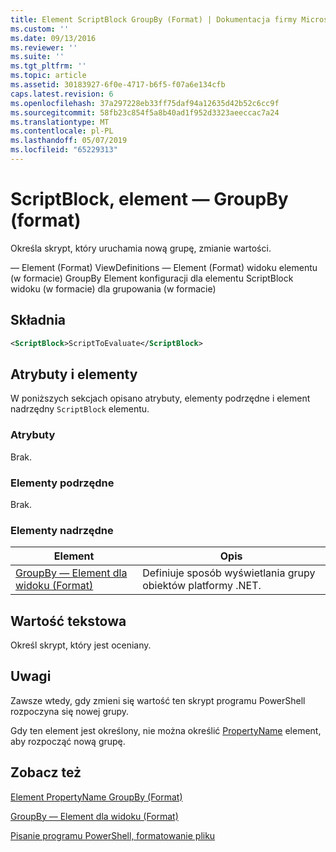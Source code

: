 ```yaml
---
title: Element ScriptBlock GroupBy (Format) | Dokumentacja firmy Microsoft
ms.custom: ''
ms.date: 09/13/2016
ms.reviewer: ''
ms.suite: ''
ms.tgt_pltfrm: ''
ms.topic: article
ms.assetid: 30183927-6f0e-4717-b6f5-f07a6e134cfb
caps.latest.revision: 6
ms.openlocfilehash: 37a297228eb33ff75daf94a12635d42b52c6cc9f
ms.sourcegitcommit: 58fb23c854f5a8b40ad1f952d3323aeeccac7a24
ms.translationtype: MT
ms.contentlocale: pl-PL
ms.lasthandoff: 05/07/2019
ms.locfileid: "65229313"
---
```

# <a name="scriptblock-element-for-groupby-format"></a>ScriptBlock, element — GroupBy (format)

Określa skrypt, który uruchamia nową grupę, zmianie wartości.

— Element (Format) ViewDefinitions — Element (Format) widoku elementu (w formacie) GroupBy Element konfiguracji dla elementu ScriptBlock widoku (w formacie) dla grupowania (w formacie)

## <a name="syntax"></a>Składnia

```xml
<ScriptBlock>ScriptToEvaluate</ScriptBlock>
```

## <a name="attributes-and-elements"></a>Atrybuty i elementy

W poniższych sekcjach opisano atrybuty, elementy podrzędne i element nadrzędny `ScriptBlock` elementu.

### <a name="attributes"></a>Atrybuty

Brak.

### <a name="child-elements"></a>Elementy podrzędne

Brak.

### <a name="parent-elements"></a>Elementy nadrzędne

|Element|Opis|
|-------------|-----------------|
|[GroupBy — Element dla widoku (Format)](./groupby-element-for-view-format.md)|Definiuje sposób wyświetlania grupy obiektów platformy .NET.|

## <a name="text-value"></a>Wartość tekstowa

Określ skrypt, który jest oceniany.

## <a name="remarks"></a>Uwagi

Zawsze wtedy, gdy zmieni się wartość ten skrypt programu PowerShell rozpoczyna się nowej grupy.

Gdy ten element jest określony, nie można określić [PropertyName](propertyname-element-for-groupby-format.md) element, aby rozpocząć nową grupę.

## <a name="see-also"></a>Zobacz też

[Element PropertyName GroupBy (Format)](propertyname-element-for-groupby-format.md)

[GroupBy — Element dla widoku (Format)](groupby-element-for-view-format.md)

[Pisanie programu PowerShell, formatowanie pliku](writing-a-powershell-formatting-file.md)
